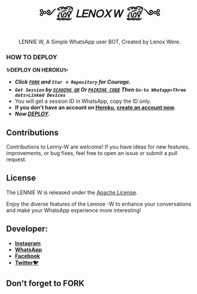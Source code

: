  <h1 align="center"> ༻꫞ 𝐿𝐸𝑁𝑂𝑋 𝑊 ꫞༺  </h1>
<p align="center"> LENNIE W, A Simple WhatsApp user BOT, Created by Lenox Were.
</p>





### HOW TO DEPLOY ###

**✨DEPLOY ON HEROKU✨**
   - ***Click [`FORK`](https://github.com/lenodewere/Lennie-W) and `Star ⭐ Repository` for Courage.***
   - ***`Get Session` by [`SCANING QR`](https://lennie-W-qr.onrender.com) Or [`PAIRING CODE`](https://lennie-w-session-5fea4d73011f.herokuapp.com/pair) Then `Go-to Whatapp>Three dots>Linked Devices`***
   - You will get a session ID in WhatsApp, copy the ID only.
   - **If you don't have an account on [Heroku](https://signup.heroku.com/), [create an account now](https://signup.heroku.com/).**
   - ***Now [DEPLOY](https://dashboard.heroku.com/new?template=https://github.com/lenodewere/Lennie-W).***


## Contributions

Contributions to Lenny-W are welcome! If you have ideas for new features, improvements, or bug fixes, feel free to open an issue or submit a pull request.

## License

The LENNIE W is released under the [Apache License](                        http://www.apache.org/licenses/).

Enjoy the diverse features of the Lennoe -W  to enhance your conversations and make your WhatsApp experience more interesting!

## Developer:

- [**Instagram**](https://www.instagram.com/im_lennie_?igsh=ZWhvaDh6emM0Yjg1)
- [**WhatsApp**](https://wa.me/254715343733)
- [**Facebook**](
https://www.facebook.com/lenode.khns) 
- [**Twitter🐦**](https://x.com/official_lenny6?t=uVZkO-nyi1DoPSzyn6KgxQ&s=09) 
## Don't forget to FORK ##
